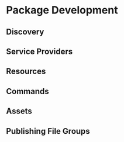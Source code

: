 # Package Development
## Discovery
## Service Providers
## Resources
## Commands
## Assets
## Publishing File Groups
